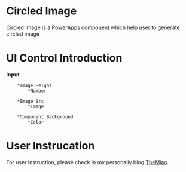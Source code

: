 # Circled Image

Circled Image is a PowerApps component which help user to generate circled image


# UI Control Introduction

**Input**

		*Image Height
			*Number

		*Image Src
			*Image

		*Component Background
			*Color



# User Instrucation

For user instruction, please check in my personally blog [TheMiao](https://www.cnblogs.com/TheMiao/p/13282064.html).